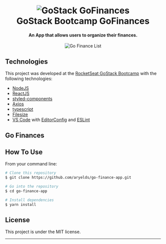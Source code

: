 <h1 align="center">
    <img alt="GoStack GoFinances" src="https://user-images.githubusercontent.com/8962452/85952029-12eeb980-b93d-11ea-9d35-8e2fb0ca0756.png" />
    <br>
    GoStack Bootcamp GoFinances
</h1>

<h4 align="center">
 An App that allows users to organize their finances.
</h4>

<p align="center">
    <img src="https://user-images.githubusercontent.com/8962452/85952545-5b5ba680-b940-11ea-8fee-123f04c97c3a.png" alt="Go Finance List">
</p>

## Technologies

This project was developed at the [RocketSeat GoStack Bootcamp](https://rocketseat.com.br/bootcamp) with the following technologies:

- [NodeJS](https://nodejs.org)
- [ReactJS](https://reactjs.org/)
- [styled-components](https://www.styled-components.com/)
- [Axios](https://github.com/axios/axios)
- [typescript](https://www.typescriptlang.org/)
- [Filesize](https://www.npmjs.com/package/filesize)
- [VS Code][vc] with [EditorConfig][vceditconfig] and [ESLint][vceslint]

## Go Finances

## How To Use

From your command line:

```bash
# Clone this repository
$ git clone https://github.com/aryelds/go-finance-app.git

# Go into the repository
$ cd go-finance-app

# Install dependencies
$ yarn install


```

## License

This project is under the MIT license.

---

[nodejs]: https://nodejs.org/
[yarn]: https://yarnpkg.com/
[vc]: https://code.visualstudio.com/
[vceditconfig]: https://marketplace.visualstudio.com/items?itemName=EditorConfig.EditorConfig
[vceslint]: https://marketplace.visualstudio.com/items?itemName=dbaeumer.vscode-eslint

